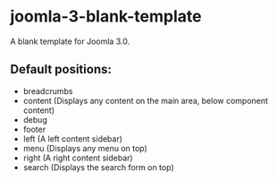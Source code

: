joomla-3-blank-template
=======================

A blank template for Joomla 3.0.

Default positions:
------------------

* breadcrumbs
* content (Displays any content on the main area, below component content)
* debug
* footer
* left (A left content sidebar)
* menu (Displays any menu on top)
* right (A right content sidebar)
* search (Displays the search form on top)